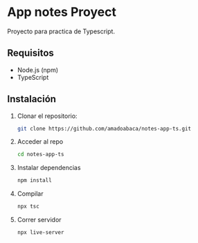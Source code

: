 # App notes Proyect

Proyecto para practica de Typescript. 

## Requisitos

- Node.js (npm)
- TypeScript

## Instalación

1. Clonar el repositorio:

   ```bash
   git clone https://github.com/amadoabaca/notes-app-ts.git
2. Acceder al repo
   ```bash
   cd notes-app-ts
3. Instalar dependencias
   ```bash
   npm install
4. Compilar
   ```bash
   npx tsc
5. Correr servidor
   ```bash
   npx live-server

   
